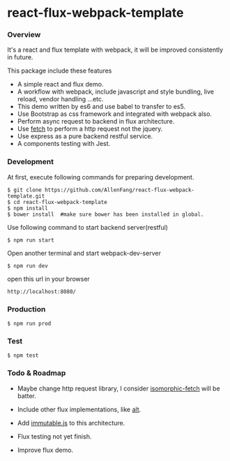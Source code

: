 # react-flux-webpack-template
### Overview
It's a react and flux template with webpack, it will be improved consistently in future.

This package include these features
- A simple react and flux demo.
- A workflow with webpack, include javascript and style bundling, live reload, vendor handling ...etc.
- This demo written by es6 and use babel to transfer to es5.
- Use Bootstrap as css framework and integrated with webpack also.
- Perform async request to backend in flux architecture.
- Use [fetch](https://github.com/github/fetch) to perform a http request not the jquery.
- Use express as a pure backend restful service.
- A components testing with Jest.


### Development

At first, execute following commands for preparing development.

```
$ git clone https://github.com/AllenFang/react-flux-webpack-template.git
$ cd react-flux-webpack-template
$ npm install
$ bower install  #make sure bower has been installed in global.
```
Use following command to start backend server(restful)
```
$ npm run start
```
Open another terminal and start webpack-dev-server
```
$ npm run dev
```
open this url in your browser
```
http://localhost:8080/
```

### Production

```
$ npm run prod
```

### Test
```
$ npm test
```


### Todo & Roadmap
- Maybe change http request library, I consider [isomorphic-fetch](https://github.com/matthew-andrews/isomorphic-fetch) will be batter.

- Include other flux implementations, like [alt](https://github.com/goatslacker/alt).

- Add [immutable.js](https://github.com/facebook/immutable-js) to this architecture.

- Flux testing not yet finish.

- Improve flux demo.
